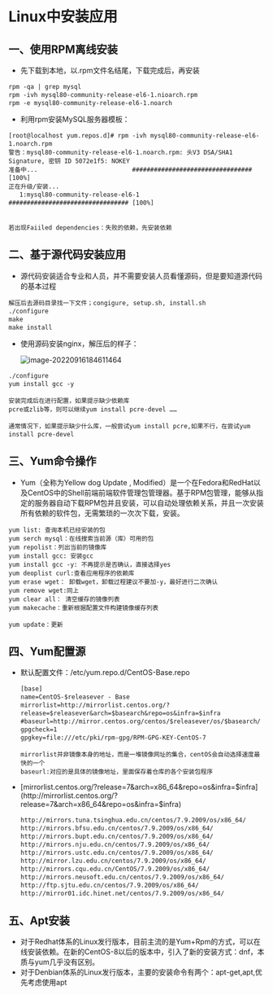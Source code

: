# Linux中安装应用

## 一、使用RPM离线安装

- 先下载到本地，以.rpm文件名结尾，下载完成后，再安装

```
rpm -qa | grep mysql
rpm -ivh mysql80-community-release-el6-1.nioarch.rpm
rpm -e mysql80-community-release-el6-1.noarch
```

- 利用rpm安装MySQL服务器模板：

```
[root@localhost yum.repos.d]# rpm -ivh mysql80-community-release-el6-1.noarch.rpm
警告：mysql80-community-release-el6-1.noarch.rpm: 头V3 DSA/SHA1 Signature, 密钥 ID 5072e1f5: NOKEY
准备中...                          ################################# [100%]
正在升级/安装...
   1:mysql80-community-release-el6-1  ################################# [100%]
   
   
若出现Faiiled dependencies：失败的依赖，先安装依赖
```

## 二、基于源代码安装应用

- 源代码安装适合专业和人员，并不需要安装人员看懂源码，但是要知道源代码的基本过程

```
解压后去源码目录找一下文件；congigure, setup.sh, install.sh
./configure
make
make install
```

- 使用源码安装nginx，解压后的样子：

  ![image-20220916184611464](..\..\picture\67166cdb9dd34ac2a6949c38a2cd323d.png)

```
./configure
yum install gcc -y

安装完成后在进行配置，如果提示缺少依赖库
pcre或zlib等，则可以继续yum install pcre-devel ……

通常情况下，如果提示缺少什么库，一般尝试yum install pcre,如果不行，在尝试yum install pcre-devel 
```



## 三、Yum命令操作

- Yum（全称为Yellow dog Update , Modified）是一个在Fedora和RedHat以及CentOS中的Shell前端前端软件管理包管理器。基于RPM包管理，能够从指定的服务器自动下载RPM包并且安装，可以自动处理依赖关系，并且一次安装所有依赖的软件包，无需繁琐的一次次下载，安装。

```
yum list: 查询本机已经安装的包
yum serch mysql：在线搜索当前源（库）可用的包
yum repolist：列出当前的镜像库
yum install gcc: 安装gcc
yum install gcc -y: 不再提示是否确认，直接选择yes
yum deoplist curl:查看应用程序的依赖库
yum erase wget： 卸载wget，卸载过程建议不要加-y，最好进行二次确认
yum remove wget:同上
yum clear all： 清空缓存的镜像列表
yum makecache：重新根据配置文件构建镜像缓存列表

yum update：更新
```

## 四、Yum配置源

- 默认配置文件：/etc/yum.repo.d/CentOS-Base.repo

  ```
  [base]
  name=CentOS-$releasever - Base
  mirrorlist=http://mirrorlist.centos.org/?release=$releasever&arch=$basearch&repo=os&infra=$infra
  #baseurl=http://mirror.centos.org/centos/$releasever/os/$basearch/
  gpgcheck=1
  gpgkey=file:///etc/pki/rpm-gpg/RPM-GPG-KEY-CentOS-7
  
  mirrorlist并非镜像本身的地址，而是一堆镜像网址的集合，centOS会自动选择速度最快的一个
  baseurl:对应的是具体的镜像地址，里面保存着仓库的各个安装包程序
  ```

- [mirrorlist.centos.org/?release=7&arch=x86_64&repo=os&infra=$infra](http://mirrorlist.centos.org/?release=7&arch=x86_64&repo=os&infra=$infra)

  ```
  http://mirrors.tuna.tsinghua.edu.cn/centos/7.9.2009/os/x86_64/
  http://mirrors.bfsu.edu.cn/centos/7.9.2009/os/x86_64/
  http://mirrors.bupt.edu.cn/centos/7.9.2009/os/x86_64/
  http://mirrors.nju.edu.cn/centos/7.9.2009/os/x86_64/
  http://mirrors.ustc.edu.cn/centos/7.9.2009/os/x86_64/
  http://mirror.lzu.edu.cn/centos/7.9.2009/os/x86_64/
  http://mirrors.cqu.edu.cn/CentOS/7.9.2009/os/x86_64/
  http://mirrors.neusoft.edu.cn/centos/7.9.2009/os/x86_64/
  http://ftp.sjtu.edu.cn/centos/7.9.2009/os/x86_64/
  http://mirror01.idc.hinet.net/centos/7.9.2009/os/x86_64/
  ```

## 五、Apt安装

- 对于Redhat体系的Linux发行版本，目前主流的是Yum+Rpm的方式，可以在线安装依赖。在新的CentOS-8以后的版本中，引入了新的安装方式：dnf，本质与yum几乎没有区别。
- 对于Denbian体系的Linux发行版本，主要的安装命令有两个：apt-get,apt,优先考虑使用apt
